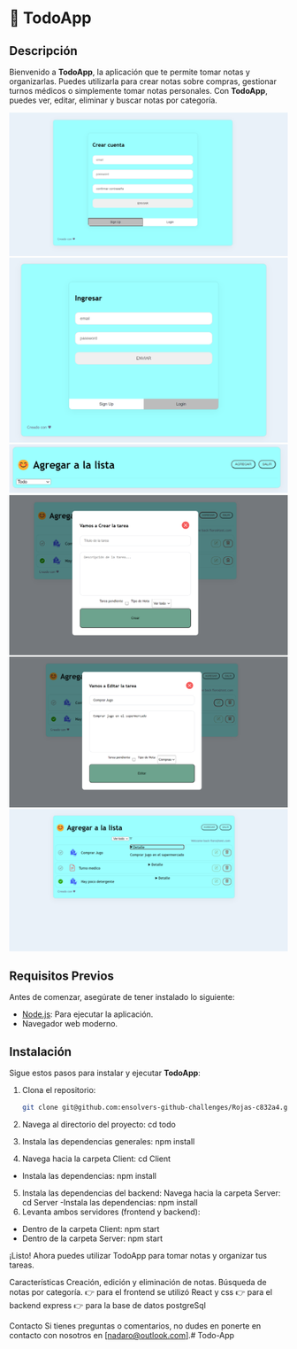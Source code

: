 # 📝 TodoApp

## Descripción
Bienvenido a **TodoApp**, la aplicación que te permite tomar notas y organizarlas. Puedes utilizarla para crear notas sobre compras, gestionar turnos médicos o simplemente tomar notas personales. Con **TodoApp**, puedes ver, editar, eliminar y buscar notas por categoría.


<img src="./todos/Client/public/crear.png" alt="Home">
<img src="./todos/Client/public/ingresar.png" alt="Home">
<img src="./todos/Client/public/image1.png" alt="Home">
<img src="./todos/Client/public/agregar.png" alt="Home">
<img src="./todos/Client/public/editar.png" alt="Home">
<img src="./todos/Client/public/lista.png" alt="Home">


## Requisitos Previos
Antes de comenzar, asegúrate de tener instalado lo siguiente:
- [Node.js](https://nodejs.org/): Para ejecutar la aplicación.
- Navegador web moderno.

## Instalación
Sigue estos pasos para instalar y ejecutar **TodoApp**:

1. Clona el repositorio:
   ```bash
   git clone git@github.com:ensolvers-github-challenges/Rojas-c832a4.git
2. Navega al directorio del proyecto:
cd todo

3. Instala las dependencias generales:
npm install
4. Navega hacia la carpeta Client:
cd Client
- Instala las dependencias: 
npm install
5. Instala las dependencias del backend:
Navega hacia la carpeta Server:
cd Server
-Instala las dependencias:
npm install
6. Levanta ambos servidores (frontend y backend):

- Dentro de la carpeta Client:
npm start
- Dentro de la carpeta Server:
npm start

¡Listo! Ahora puedes utilizar TodoApp para tomar notas y organizar tus tareas.

Características
Creación, edición y eliminación de notas.
Búsqueda de notas por categoría.
👉 para el frontend se utilizó React y css
👉 para el backend express
👉 para la base de datos postgreSql




Contacto
Si tienes preguntas o comentarios, no dudes en ponerte en contacto con nosotros en [nadaro@outlook.com].# Todo-App
